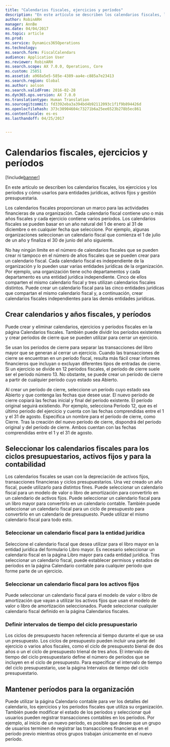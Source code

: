 ```yaml
---
title: "Calendarios fiscales, ejercicios y períodos"
description: "En este artículo se describen los calendarios fiscales, los ejercicios y los períodos y cómo usarlos para entidades jurídicas, activos fijos y gestión presupuestaria."
author: RobinARH
manager: AnnBe
ms.date: 04/04/2017
ms.topic: article
ms.prod: 
ms.service: Dynamics365Operations
ms.technology: 
ms.search.form: FiscalCalendars
audience: Application User
ms.reviewer: RobinARH
ms.search.scope: AX 7.0.0, Operations, Core
ms.custom: 25851
ms.assetid: a968a5e5-585e-4389-aa4e-c885a7e23413
ms.search.region: Global
ms.author: aolson
ms.search.validFrom: 2016-02-28
ms.dyn365.ops.version: AX 7.0.0
ms.translationtype: Human Translation
ms.sourcegitcommit: fd3392eba3a394bd4b92112093c1f1f9b894426d
ms.openlocfilehash: 373c30904604c73271b6a25ee6523b278b5ec861
ms.contentlocale: es-es
ms.lasthandoff: 04/25/2017


---
```


# <a name="fiscal-calendars-fiscal-years-and-periods"></a>Calendarios fiscales, ejercicios y períodos

[!include[banner](../includes/banner.md)]


En este artículo se describen los calendarios fiscales, los ejercicios y los períodos y cómo usarlos para entidades jurídicas, activos fijos y gestión presupuestaria.

Los calendarios fiscales proporcionan un marco para las actividades financieras de una organización. Cada calendario fiscal contiene uno o más años fiscales y cada ejercicio contiene varios períodos. Los calendarios fiscales se pueden basar en un año natural del 1 de enero al 31 de diciembre o en cualquier fecha que seleccione. Por ejemplo, algunas organizaciones seleccionan un calendario fiscal que comienza el 1 de julio de un año y finaliza el 30 de junio del año siguiente. 

No hay ningún límite en el número de calendarios fiscales que se pueden crear ni tampoco en el número de años fiscales que se pueden crear para un calendario fiscal. Cada calendario fiscal es independiente de la organización y lo pueden usar varias entidades jurídicas de la organización. Por ejemplo, una organización tiene ocho departamentos y cada departamento es una entidad jurídica independiente. Cinco de ellos comparten el mismo calendario fiscal y tres utilizan calendarios fiscales distintos. Puede crear un calendario fiscal para las cinco entidades jurídicas que compartan el mismo calendario fiscal y, a continuación, crear calendarios fiscales independientes para las demás entidades jurídicas.

## <a name="create-fiscal-calendars-fiscal-years-and-periods"></a>Crear calendarios y años fiscales, y períodos
Puede crear y eliminar calendarios, ejercicios y períodos fiscales en la página Calendarios fiscales. También puede dividir los períodos existentes y crear períodos de cierre que se pueden utilizar para cerrar un ejercicio. 

Se usan los períodos de cierre para separar las transacciones del libro mayor que se generan al cerrar un ejercicio. Cuando las transacciones de cierre se encuentran en un período fiscal, resulta más fácil crear informes financieros que incluyan o excluyan diferentes tipos de entradas de cierre. Si un ejercicio se divide en 12 períodos fiscales, el período de cierre suele ser el período número 13. No obstante, se puede crear un período de cierre a partir de cualquier período cuyo estado sea Abierto. 

Al crear un período de cierre, seleccione un período cuyo estado sea Abierto y que contenga las fechas que desee usar. El nuevo período de cierre copiará las fechas inicial y final del período existente. El período original seguirá existiendo. Por ejemplo, selecciona Período 12, que es el último período del ejercicio y cuenta con las fechas comprendidas entre el 1 y el 31 de agosto. Especifica un nombre para el período de cierre, como Cierre. Tras la creación del nuevo período de cierre, dispondrá del período original y del período de cierre. Ambos cuentan con las fechas comprendidas entre el 1 y el 31 de agosto.

## <a name="select-fiscal-calendars-for-ledgers-fixed-assets-and-budget-cycles"></a>Seleccionar los calendarios fiscales para los ciclos presupuestarios, activos fijos y para la contabilidad
Los calendarios fiscales se usan con la depreciación de activos fijos, transacciones financieras y ciclos presupuestarios. Una vez creado un año fiscal, puede utilizarlo para distintos fines. Puede seleccionar un calendario fiscal para un modelo de valor o libro de amortización para convertirlo en un calendario de activos fijos. Puede seleccionar un calendario fiscal para un libro mayor para convertirlo en un calendario contable. También puede seleccionar un calendario fiscal para un ciclo de presupuesto para convertirlo en un calendario de presupuesto. Puede utilizar el mismo calendario fiscal para todo esto.

### <a name="select-a-fiscal-calendar-for-your-legal-entity"></a>Seleccionar un calendario fiscal para la entidad jurídica

Seleccione el calendario fiscal que desea utilizar para el libro mayor en la entidad jurídica del formulario Libro mayor. Es necesario seleccionar un calendario fiscal en la página Libro mayor para cada entidad jurídica. Tras seleccionar un calendario fiscal, puede establecer permisos y estados de períodos en la página Calendario contable para cualquier período que forme parte de un ejercicio.

### <a name="select-a-fiscal-calendar-for-fixed-assets"></a>Seleccionar un calendario fiscal para los activos fijos

Puede seleccionar un calendario fiscal para el modelo de valor o libro de amortización que vayan a utilizar los activos fijos que usan el modelo de valor o libro de amortización seleccionados. Puede seleccionar cualquier calendario fiscal definido en la página Calendarios fiscales.

### <a name="define-budget-cycle-time-spans"></a>Definir intervalos de tiempo del ciclo presupuestario

Los ciclos de presupuesto hacen referencia al tiempo durante el que se usa un presupuesto. Los ciclos de presupuesto pueden incluir una parte del ejercicio o varios años fiscales, como el ciclo de presupuesto bienal de dos años o un el ciclo de presupuesto trienal de tres años. El intervalo de tiempo del ciclo presupuestario define el número de períodos que se incluyen en el ciclo de presupuesto. Para especificar el intervalo de tiempo del ciclo presupuestario, use la página Intervalos de tiempo del ciclo presupuestario.

## <a name="maintain-periods-for-your-organization"></a>Mantener períodos para la organización
Puede utilizar la página Calendario contable para ver los detalles del calendario, los ejercicios y los períodos fiscales que utiliza su organización. También puede modificar el estado de los períodos y seleccionar qué usuarios pueden registrar transacciones contables en los períodos. Por ejemplo, al inicio de un nuevo período, es posible que desee que un grupo de usuarios terminen de registrar las transacciones financieras en el período previo mientras otros grupos trabajan únicamente en el nuevo período.






